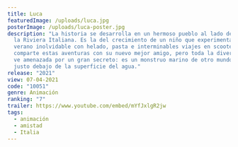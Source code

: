 ```yaml
---
title: Luca
featuredImage: /uploads/luca.jpg
posterImage: /uploads/luca-poster.jpg
description: "La historia se desarrolla en un hermoso pueblo al lado del mar en
  la Riviera Italiana. Es la del crecimiento de un niño que experimenta un
  verano inolvidable con helado, pasta e interminables viajes en scooter. Luca
  comparte estas aventuras con su nuevo mejor amigo, pero toda la diversión se
  ve amenazada por un gran secreto: es un monstruo marino de otro mundo ubicado
  justo debajo de la superficie del agua."
release: "2021"
view: 07-04-2021
code: "10051"
genre: Animación
ranking: "7"
trailer: https://www.youtube.com/embed/mYfJxlgR2jw
tags:
  - animación
  - amistad
  - Italia
---
```

